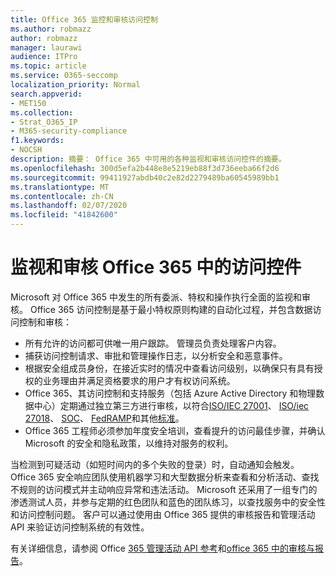 ```yaml
---
title: Office 365 监控和审核访问控制
ms.author: robmazz
author: robmazz
manager: laurawi
audience: ITPro
ms.topic: article
ms.service: O365-seccomp
localization_priority: Normal
search.appverid:
- MET150
ms.collection:
- Strat_O365_IP
- M365-security-compliance
f1.keywords:
- NOCSH
description: 摘要： Office 365 中可用的各种监视和审核访问控件的摘要。
ms.openlocfilehash: 300d5efa2b448e8e5219eb88f3d736eeba66f2d6
ms.sourcegitcommit: 99411927abdb40c2e82d2279489ba60545989bb1
ms.translationtype: MT
ms.contentlocale: zh-CN
ms.lasthandoff: 02/07/2020
ms.locfileid: "41842600"
---
```

# <a name="monitoring-and-auditing-access-controls-in-office-365"></a>监视和审核 Office 365 中的访问控件

Microsoft 对 Office 365 中发生的所有委派、特权和操作执行全面的监视和审核。 Office 365 访问控制是基于最小特权原则构建的自动化过程，并包含数据访问控制和审核：

- 所有允许的访问都可供唯一用户跟踪。 管理员负责处理客户内容。
- 捕获访问控制请求、审批和管理操作日志，以分析安全和恶意事件。
- 根据安全组成员身份，在接近实时的情况中查看访问级别，以确保只有具有授权的业务理由并满足资格要求的用户才有权访问系统。
- Office 365、其访问控制和支持服务（包括 Azure Active Directory 和物理数据中心）定期通过独立第三方进行审核，以符合[ISO/IEC 27001](https://www.microsoft.com/TrustCenter/Compliance/iso-iec-27001)、 [ISO/iec 27018](https://www.microsoft.com/TrustCenter/Compliance/iso-iec-27018)、 [SOC](https://www.microsoft.com/TrustCenter/Compliance/SOC)、 [FedRAMP](https://www.microsoft.com/TrustCenter/Compliance/FedRAMP)和其他[标准](https://www.microsoft.com/TrustCenter/Compliance?service=Office#Icons)。
- Office 365 工程师必须参加年度安全培训，查看提升的访问最佳步骤，并确认 Microsoft 的安全和隐私政策，以维持对服务的权利。

当检测到可疑活动（如短时间内的多个失败的登录）时，自动通知会触发。 Office 365 安全响应团队使用机器学习和大型数据分析来查看和分析活动、查找不规则的访问模式并主动响应异常和违法活动。 Microsoft 还采用了一组专门的渗透测试人员，并参与定期的红色团队和蓝色的团队练习，以查找服务中的安全性和访问控制问题。 客户可以通过使用由 Office 365 提供的审核报告和管理活动 API 来验证访问控制系统的有效性。

有关详细信息，请参阅 Office [365 管理活动 API 参考](https://msdn.microsoft.com/library/office/mt227394.aspx)和[office 365 中的审核与报告](office-365-auditing-and-reporting-overview.md)。
